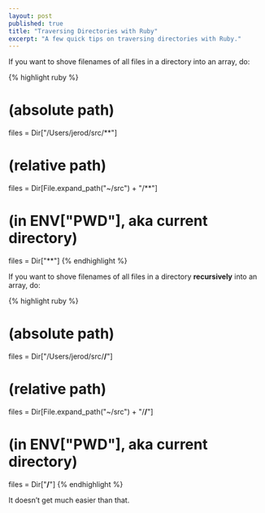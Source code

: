 ```yaml
---
layout: post
published: true
title: "Traversing Directories with Ruby"
excerpt: "A few quick tips on traversing directories with Ruby."
---
```


If you want to shove filenames of all files in a directory into an array, do:

{% highlight ruby %}
# (absolute path)
files = Dir["/Users/jerod/src/**"]
# (relative path)
files = Dir[File.expand_path("~/src") + "/**"]
# (in ENV["PWD"], aka current directory)
files = Dir["**"]
{% endhighlight %}

If you want to shove filenames of all files in a directory **recursively** into an array, do:

{% highlight ruby %}
# (absolute path)
files = Dir["/Users/jerod/src/**/**"]
# (relative path)
files = Dir[File.expand_path("~/src") + "/**/**"]
# (in ENV["PWD"], aka current directory)
files = Dir["**/**"]
{% endhighlight %}

It doesn’t get much easier than that.
